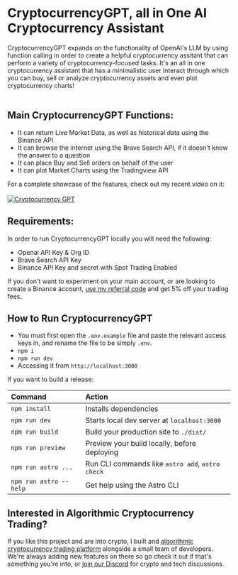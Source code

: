 # CryptocurrencyGPT, all in One AI Cryptocurrency Assistant
CryptocurrencyGPT expands on the functionality of OpenAI's LLM by using function calling in order to create a helpful cryptocurrency assitant that can perform a variety of cryptocurrency-focused tasks. It's an all in one cryptocurrency assistant that has a minimalistic user interact through which you can buy, sell or analyze cryptocurrency assets and even plot cryptocurrency charts!<br><br>
[](https://miro.medium.com/v2/resize:fit:1400/format:webp/1*XNXOCsdKxZl4cS1rWN5jQA.png)
## Main CryptocurrencyGPT Functions:
- It can return Live Market Data, as well as historical data using the Binance API
- It can browse the internet using the Brave Search API, if it doesn't know the answer to a question
- It can place Buy and Sell orders on behalf of the user 
- It can plot Market Charts using the Tradingview API

For a complete showcase of the features, check out my recent video on it:<br><br>
[![Cryptocurrency GPT](https://img.youtube.com/vi/tdSK1ecFfFQ/0.jpg)](https://www.youtube.com/watch?v=tdSK1ecFfFQ)


## Requirements:
In order to run CryptocurrencyGPT locally you will need the following:
- Openai API Key & Org ID
- Brave Search API Key
- Binance API Key and secret with Spot Trading Enabled

If you don't want to experiment on your main account, or are looking to create a Binance account, [use my referral code](https://accounts.binance.info/register?ref=WDHQGYKS) and get 5% off your trading fees.

## How to Run CryptocurrencyGPT

* You must first open the `.env.example` file and paste the relevant access keys in, and rename the file to be simply `.env`. 
* `npm i`
* `npm run dev`
*  Accessing it from `http://localhost:3000`


If you want to build a release: 

| Command                | Action                                           |
| :--------------------- | :----------------------------------------------- |
| `npm install`          | Installs dependencies                            |
| `npm run dev`          | Starts local dev server at `localhost:3000`      |
| `npm run build`        | Build your production site to `./dist/`          |
| `npm run preview`      | Preview your build locally, before deploying     |
| `npm run astro ...`    | Run CLI commands like `astro add`, `astro check` |
| `npm run astro --help` | Get help using the Astro CLI                     |


## Interested in Algorithmic Cryptocurrency Trading?
If you like this project and are into crypto, I built and [algorithmic cryptocurrency trading platform](https://aesircrypto.com) alongside a small team of developers. We're always adding new features on there so go check it out if that's something you're into, or [join our Discord](https://discord.gg/jmqr7SvXVM) for crypto and tech discussions.